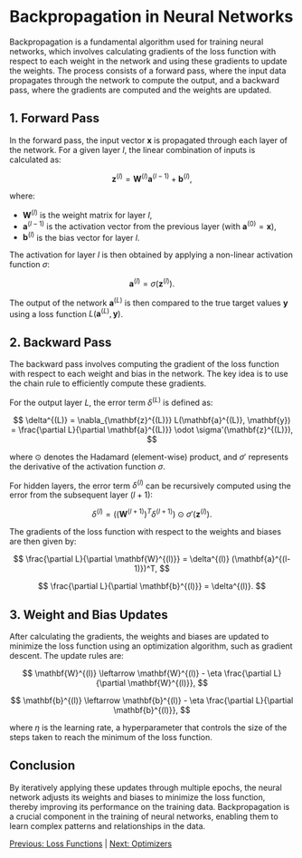 # Backpropagation in Neural Networks

Backpropagation is a fundamental algorithm used for training neural networks, which involves calculating gradients of the loss function with respect to each weight in the network and using these gradients to update the weights. The process consists of a forward pass, where the input data propagates through the network to compute the output, and a backward pass, where the gradients are computed and the weights are updated.

## 1. Forward Pass

In the forward pass, the input vector $\mathbf{x}$ is propagated through each layer of the network. For a given layer $l$, the linear combination of inputs is calculated as:

$$
\mathbf{z}^{(l)} = \mathbf{W}^{(l)} \mathbf{a}^{(l-1)} + \mathbf{b}^{(l)},
$$

where:
- $\mathbf{W}^{(l)}$ is the weight matrix for layer $l$,
- $\mathbf{a}^{(l-1)}$ is the activation vector from the previous layer (with $\mathbf{a}^{(0)} = \mathbf{x}$),
- $\mathbf{b}^{(l)}$ is the bias vector for layer $l$.

The activation for layer $l$ is then obtained by applying a non-linear activation function $\sigma$:

$$
\mathbf{a}^{(l)} = \sigma(\mathbf{z}^{(l)}).
$$

The output of the network $\mathbf{a}^{(L)}$ is then compared to the true target values $\mathbf{y}$ using a loss function $L(\mathbf{a}^{(L)}, \mathbf{y})$.

## 2. Backward Pass

The backward pass involves computing the gradient of the loss function with respect to each weight and bias in the network. The key idea is to use the chain rule to efficiently compute these gradients.

For the output layer $L$, the error term $\delta^{(L)}$ is defined as:

$$
\delta^{(L)} = \nabla_{\mathbf{z}^{(L)}} L(\mathbf{a}^{(L)}, \mathbf{y}) = \frac{\partial L}{\partial \mathbf{a}^{(L)}} \odot \sigma'(\mathbf{z}^{(L)}),
$$

where $\odot$ denotes the Hadamard (element-wise) product, and $\sigma'$ represents the derivative of the activation function $\sigma$.

For hidden layers, the error term $\delta^{(l)}$ can be recursively computed using the error from the subsequent layer $(l+1)$:

$$
\delta^{(l)} = \left( (\mathbf{W}^{(l+1)})^T \delta^{(l+1)} \right) \odot \sigma'(\mathbf{z}^{(l)}).
$$

The gradients of the loss function with respect to the weights and biases are then given by:

$$
\frac{\partial L}{\partial \mathbf{W}^{(l)}} = \delta^{(l)} (\mathbf{a}^{(l-1)})^T,
$$

$$
\frac{\partial L}{\partial \mathbf{b}^{(l)}} = \delta^{(l)}.
$$

## 3. Weight and Bias Updates

After calculating the gradients, the weights and biases are updated to minimize the loss function using an optimization algorithm, such as gradient descent. The update rules are:

$$
\mathbf{W}^{(l)} \leftarrow \mathbf{W}^{(l)} - \eta \frac{\partial L}{\partial \mathbf{W}^{(l)}},
$$

$$
\mathbf{b}^{(l)} \leftarrow \mathbf{b}^{(l)} - \eta \frac{\partial L}{\partial \mathbf{b}^{(l)}},
$$

where $\eta$ is the learning rate, a hyperparameter that controls the size of the steps taken to reach the minimum of the loss function.

## Conclusion

By iteratively applying these updates through multiple epochs, the neural network adjusts its weights and biases to minimize the loss function, thereby improving its performance on the training data. Backpropagation is a crucial component in the training of neural networks, enabling them to learn complex patterns and relationships in the data.

[Previous: Loss Functions](Loss%20Functions.md) | [Next: Optimizers](Optimizers.md)

